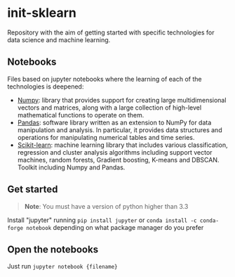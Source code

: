 # init-sklearn

Repository with the aim of getting started with specific technologies for data science and machine learning. 

## Notebooks

Files based on jupyter notebooks where the learning of each of the technologies is deepened:
- [Numpy](https://numpy.org/): library that provides support for creating large multidimensional vectors and matrices, along with a large collection of high-level mathematical functions to operate on them.
- [Pandas](https://pandas.pydata.org/): software library written as an extension to NumPy for data manipulation and analysis. In particular, it provides data structures and operations for manipulating numerical tables and time series.
- [Scikit-learn](https://scikit-learn.org/stable/): machine learning library that includes various classification, regression and cluster analysis algorithms including support vector machines, random forests, Gradient boosting, K-means and DBSCAN. Toolkit including Numpy and Pandas.


## Get started

> **Note**: You must have a version of python higher than 3.3

Install "jupyter" running `pip install jupyter` or `conda install -c conda-forge notebook` depending on what package manager do you prefer

## Open the notebooks

Just run `jupyter notebook {filename}`
